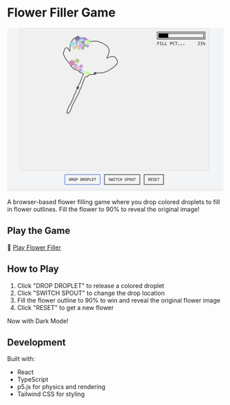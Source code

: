 # Flower Filler Game

![Flower Filler](demo.png)

A browser-based flower filling game where you drop colored droplets to fill in flower outlines. Fill the flower to 90% to reveal the original image!

## Play the Game

🌸 [Play Flower Filler](https://semajyllek.github.io/flower-filler)

## How to Play

1. Click "DROP DROPLET" to release a colored droplet
2. Click "SWITCH SPOUT" to change the drop location
3. Fill the flower outline to 90% to win and reveal the original flower image
4. Click "RESET" to get a new flower

Now with Dark Mode!

## Development

Built with:
- React
- TypeScript
- p5.js for physics and rendering
- Tailwind CSS for styling